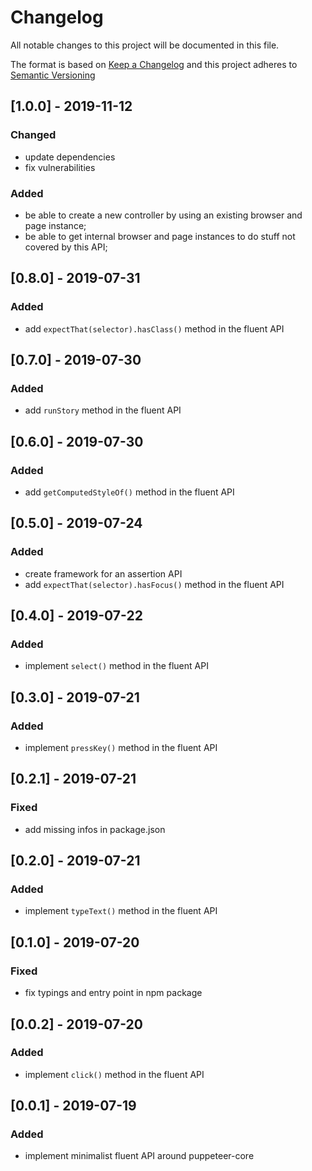 # Changelog

All notable changes to this project will be documented in this file.

The format is based on [Keep a Changelog](http://keepachangelog.com/en/1.0.0/)
and this project adheres to [Semantic Versioning](http://semver.org/spec/v2.0.0.html)

## [1.0.0] - 2019-11-12

### Changed

- update dependencies
- fix vulnerabilities

### Added

- be able to create a new controller by using an existing browser and page instance;
- be able to get internal browser and page instances to do stuff not covered by this API;

## [0.8.0] - 2019-07-31

### Added

- add `expectThat(selector).hasClass()` method in the fluent API

## [0.7.0] - 2019-07-30

### Added

- add `runStory` method in the fluent API

## [0.6.0] - 2019-07-30

### Added

- add `getComputedStyleOf()` method in the fluent API

## [0.5.0] - 2019-07-24

### Added

- create framework for an assertion API
- add `expectThat(selector).hasFocus()` method in the fluent API

## [0.4.0] - 2019-07-22

### Added

- implement `select()` method in the fluent API

## [0.3.0] - 2019-07-21

### Added

- implement `pressKey()` method in the fluent API

## [0.2.1] - 2019-07-21

### Fixed

- add missing infos in package.json

## [0.2.0] - 2019-07-21

### Added

- implement `typeText()` method in the fluent API

## [0.1.0] - 2019-07-20

### Fixed

- fix typings and entry point in npm package

## [0.0.2] - 2019-07-20

### Added

- implement `click()` method in the fluent API

## [0.0.1] - 2019-07-19

### Added

- implement minimalist fluent API around puppeteer-core
